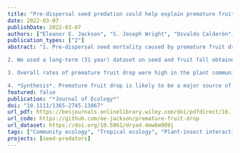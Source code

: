 ```yaml
---
title: "Pre‐dispersal seed predation could help explain premature fruit drop in a tropical forest"
date: 2022-03-07
publishDate: 2022-03-07
authors: ["Eleanor E. Jackson", "S. Joseph Wright", "Osvaldo Calderón", "James M. Bullock", "Tom Oliver", "Sofia Gripenberg"]
publication_types: ["2"]
abstract: "1. Pre-dispersal seed mortality caused by premature fruit drop is a potentially important source of plant mortality, but one which has rarely been studied in the context of tropical forest plants. Of particular interest is premature fruit drop triggered by enemies, which – if density-dependent – could contribute to species co-existence in tropical forest plant communities.

2. We used a long-term (31 year) dataset on seed and fruit fall obtained through weekly collections from a network of seed traps in a lowland tropical forest (Barro Colorado Island, Panama) to estimate the proportion of seeds prematurely abscised for 201 woody plant species. To determine whether enemy attack might contribute to premature fruit drop we tested whether plant species abscise more of their fruit prematurely if they: (a) have attributes hypothesised to be associated with high levels of enemy attack, and (b) are known to be attacked by one enemy-group (insect seed predators). We also tested (c) whether mean rates of premature fruit drop for plant species are phylogenetically conserved.

3. Overall rates of premature fruit drop were high in the plant community. Across all species, 39% of seeds were abscised before completing their development. Rates of premature seed abscission varied considerably among species and could not be explained by phylogeny. Premature seed abscission rates were higher in species which are known to host pre-dispersal insect seed predators and species with attributes that were hypothesised to make them more susceptible to attack by pre-dispersal enemies, namely species which (a) have larger seeds, (b) have a greater average height, (c) have temporally predictable fruiting patterns, and (d) are more abundant at the study site.

4. *Synthesis*. Premature fruit drop is likely to be a major source of seed mortality for many plant species on Barro Colorado Island. It is plausible that pre-dispersal seed enemies, such as insect seed predators, contribute to community-level patterns of premature fruit drop and have the potential to mediate species co-existence through stabilising negative density dependence. Our study suggests that the role of pre-dispersal enemies in structuring tropical plant communities should be considered alongside the more commonly studied post-dispersal seed and seedling enemies."
featured: false
publication: "*Journal of Ecology*"
doi: "10.1111/1365-2745.13867"
url_pdf: https://besjournals.onlinelibrary.wiley.com/doi/pdfdirect/10.1111/1365-2745.13867?download=false
url_code: https://github.com/ee-jackson/premature-fruit-drop
url_dataset: https://doi.org/10.5061/dryad.4mw6m909j
tags: ["Community ecology", "Tropical ecology", "Plant-insect interactions"]
projects: [seed-predators]
---
```


